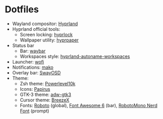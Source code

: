 # Dotfiles 

- Wayland compositor: [Hyprland](https://github.com/hyprwm/Hyprland)
- Hyprland official tools:
  - Screen locking: [hyprlock](https://github.com/hyprwm/hyprlock)
  - Wallpaper utility: [hyprpaper](https://github.com/hyprwm/hyprpaper)
- Status bar
  - Bar: [waybar](https://github.com/Alexays/Waybar)
  - Workspaces style: [hyprland-autoname-workspaces](https://github.com/hyprland-community/hyprland-autoname-workspaces)
- Launcher: [wofi](https://hg.sr.ht/~scoopta/wofi)
- Notifications: [mako](https://github.com/emersion/mako)
- Overlay bar: [SwayOSD](https://github.com/ErikReider/SwayOSD)
- Theme:
  - Zsh theme: [Powerlevel10k](https://github.com/romkatv/powerlevel10k)
  - Icons: [Papirus](https://github.com/PapirusDevelopmentTeam/papirus-icon-theme)
  - GTK-3 theme: [adw-gtk3](https://github.com/lassekongo83/adw-gtk3)
  - Cursor theme: [BreezeX](https://github.com/ful1e5/BreezeX_Cursor)
  - Fonts: [Roboto](https://fonts.google.com/specimen/Roboto) (global), [Font Awesome 6](https://github.com/FortAwesome/Font-Awesome) (bar), [RobotoMono Nerd Font](https://github.com/ryanoasis/nerd-fonts) (prompt)

